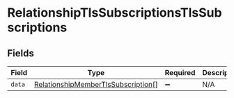 # RelationshipTlsSubscriptionsTlsSubscriptions


## Fields

| Field                                                                                           | Type                                                                                            | Required                                                                                        | Description                                                                                     |
| ----------------------------------------------------------------------------------------------- | ----------------------------------------------------------------------------------------------- | ----------------------------------------------------------------------------------------------- | ----------------------------------------------------------------------------------------------- |
| `data`                                                                                          | [RelationshipMemberTlsSubscription](../../models/shared/relationshipmembertlssubscription.md)[] | :heavy_minus_sign:                                                                              | N/A                                                                                             |